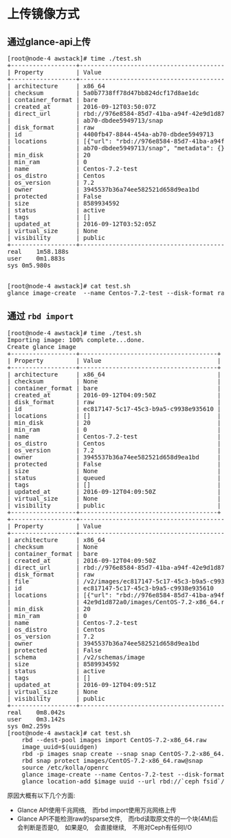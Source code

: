 # 上传镜像方式

## 通过glance-api上传
<pre>
[root@node-4 awstack]# time ./test.sh
+------------------+----------------------------------------------------------------------------------+
| Property         | Value                                                                            |
+------------------+----------------------------------------------------------------------------------+
| architecture     | x86_64                                                                           |
| checksum         | 5a0b7738ff78d47bb824dcf17d8ae1dc                                                 |
| container_format | bare                                                                             |
| created_at       | 2016-09-12T03:50:07Z                                                             |
| direct_url       | rbd://976e8584-85d7-41ba-a94f-42e9d1d872a0/images/4400fb47-8844-454a-            |
|                  | ab70-dbdee5949713/snap                                                           |
| disk_format      | raw                                                                              |
| id               | 4400fb47-8844-454a-ab70-dbdee5949713                                             |
| locations        | [{"url": "rbd://976e8584-85d7-41ba-a94f-42e9d1d872a0/images/4400fb47-8844-454a-  |
|                  | ab70-dbdee5949713/snap", "metadata": {}}]                                        |
| min_disk         | 20                                                                               |
| min_ram          | 0                                                                                |
| name             | Centos-7.2-test                                                                  |
| os_distro        | Centos                                                                           |
| os_version       | 7.2                                                                              |
| owner            | 3945537b36a74ee582521d658d9ea1bd                                                 |
| protected        | False                                                                            |
| size             | 8589934592                                                                       |
| status           | active                                                                           |
| tags             | []                                                                               |
| updated_at       | 2016-09-12T03:52:05Z                                                             |
| virtual_size     | None                                                                             |
| visibility       | public                                                                           |
+------------------+----------------------------------------------------------------------------------+
real    1m58.188s
user    0m1.883s
sys 0m5.980s
 
 
[root@node-4 awstack]# cat test.sh
glance image-create  --name Centos-7.2-test --disk-format raw  --os-distro Centos  --container-format bare  --architecture x86_64 --os-version 7.2 --visibility public --min-disk 20 --file /var/lib/awstack/CentOS-7.2-x86_64.raw
</pre>

## 通过 `rbd import`
<pre>
[root@node-4 awstack]# time ./test.sh
Importing image: 100% complete...done.
Create glance image
+------------------+--------------------------------------+
| Property         | Value                                |
+------------------+--------------------------------------+
| architecture     | x86_64                               |
| checksum         | None                                 |
| container_format | bare                                 |
| created_at       | 2016-09-12T04:09:50Z                 |
| disk_format      | raw                                  |
| id               | ec817147-5c17-45c3-b9a5-c9938e935610 |
| locations        | []                                   |
| min_disk         | 20                                   |
| min_ram          | 0                                    |
| name             | Centos-7.2-test                      |
| os_distro        | Centos                               |
| os_version       | 7.2                                  |
| owner            | 3945537b36a74ee582521d658d9ea1bd     |
| protected        | False                                |
| size             | None                                 |
| status           | queued                               |
| tags             | []                                   |
| updated_at       | 2016-09-12T04:09:50Z                 |
| virtual_size     | None                                 |
| visibility       | public                               |
+------------------+--------------------------------------+
+------------------+----------------------------------------------------------------------------------+
| Property         | Value                                                                            |
+------------------+----------------------------------------------------------------------------------+
| architecture     | x86_64                                                                           |
| checksum         | None                                                                             |
| container_format | bare                                                                             |
| created_at       | 2016-09-12T04:09:50Z                                                             |
| direct_url       | rbd://976e8584-85d7-41ba-a94f-42e9d1d872a0/images/CentOS-7.2-x86_64.raw/snap     |
| disk_format      | raw                                                                              |
| file             | /v2/images/ec817147-5c17-45c3-b9a5-c9938e935610/file                             |
| id               | ec817147-5c17-45c3-b9a5-c9938e935610                                             |
| locations        | [{"url": "rbd://976e8584-85d7-41ba-a94f-                                         |
|                  | 42e9d1d872a0/images/CentOS-7.2-x86_64.raw/snap", "metadata": {}}]                |
| min_disk         | 20                                                                               |
| min_ram          | 0                                                                                |
| name             | Centos-7.2-test                                                                  |
| os_distro        | Centos                                                                           |
| os_version       | 7.2                                                                              |
| owner            | 3945537b36a74ee582521d658d9ea1bd                                                 |
| protected        | False                                                                            |
| schema           | /v2/schemas/image                                                                |
| size             | 8589934592                                                                       |
| status           | active                                                                           |
| tags             | []                                                                               |
| updated_at       | 2016-09-12T04:09:51Z                                                             |
| virtual_size     | None                                                                             |
| visibility       | public                                                                           |
+------------------+----------------------------------------------------------------------------------+
real    0m8.042s
user    0m3.142s
sys 0m2.259s
[root@node-4 awstack]# cat test.sh
    rbd --dest-pool images import CentOS-7.2-x86_64.raw
    image_uuid=$(uuidgen)
    rbd -p images snap create --snap snap CentOS-7.2-x86_64.raw
    rbd snap protect images/CentOS-7.2-x86_64.raw@snap
    source /etc/kolla/openrc
    glance image-create --name Centos-7.2-test --disk-format raw  --os-distro Centos  --container-format bare  --architecture x86_64 --os-version 7.2 --visibility public --min-disk 20 --id $image_uuid
    glance location-add $image_uuid --url rbd://`ceph fsid`/images/CentOS-7.2-x86_64.raw/snap
</pre>

原因大概有以下几个方面:

* Glance API使用千兆网络,　而rbd import使用万兆网络上传
* Glance API不能检测raw的sparse文件,　而rbd读取原文件的一个块(4M)后会判断是否是0,　如果是0,　会直接继续,　不用对Ceph有任何I/O
